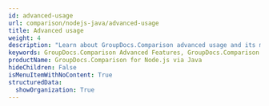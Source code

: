 ```yaml
---
id: advanced-usage
url: comparison/nodejs-java/advanced-usage
title: Advanced usage
weight: 4
description: "Learn about GroupDocs.Comparison advanced usage and its multiple powerful features like document comparison customisation, loading documents from different sources etc."
keywords: GroupDocs.Comparison Advanced Features, GroupDocs.Comparison Customization, GroupDocs.Comparison Advanced Features Java
productName: GroupDocs.Comparison for Node.js via Java
hideChildren: False
isMenuItemWithNoContent: True
structuredData:
  showOrganization: True
---
```

